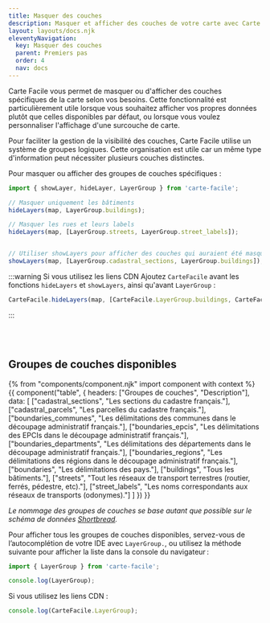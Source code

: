 ```yaml
---
title: Masquer des couches
description: Masquer et afficher des couches de votre carte avec Carte Facile.
layout: layouts/docs.njk
eleventyNavigation:
  key: Masquer des couches
  parent: Premiers pas
  order: 4
  nav: docs 
---
```


Carte Facile vous permet de masquer ou d'afficher des couches spécifiques de la carte selon vos besoins. Cette fonctionnalité est particulièrement utile lorsque vous souhaitez afficher vos propres données plutôt que celles disponibles par défaut, ou lorsque vous voulez personnaliser l'affichage d'une surcouche de carte.

Pour faciliter la gestion de la visibilité des couches, Carte Facile utilise un système de groupes logiques. Cette organisation est utile car un même type d'information peut nécessiter plusieurs couches distinctes.

Pour masquer ou afficher des groupes de couches spécifiques :

```typescript
import { showLayer, hideLayer, LayerGroup } from 'carte-facile';

// Masquer uniquement les bâtiments
hideLayers(map, LayerGroup.buildings);

// Masquer les rues et leurs labels
hideLayers(map, [LayerGroup.streets, LayerGroup.street_labels]);


// Utiliser showLayers pour afficher des couches qui auraient été masquées
showLayers(map, [LayerGroup.cadastral_sections, LayerGroup.buildings]);
```
:::warning Si vous utilisez les liens CDN
Ajoutez `CarteFacile` avant les fonctions `hideLayers` et `showLayers`, ainsi qu'avant `LayerGroup` :
```typescript
CarteFacile.hideLayers(map, [CarteFacile.LayerGroup.buildings, CarteFacile.LayerGroup.boundaries_epcis]);
```
:::

<br><br>

## Groupes de couches disponibles

{% from "components/component.njk" import component with context %}
{{ component("table", {
    headers: ["Groupes de couches", "Description"],
    data: [
        ["cadastral_sections", "Les sections du cadastre français."],
        ["cadastral_parcels", "Les parcelles du cadastre français."],
        ["boundaries_communes", "Les délimitations des communes dans le découpage administratif français."],
        ["boundaries_epcis", "Les délimitations des EPCIs dans le découpage administratif français."],
        ["boundaries_departments", "Les délimitations des départements dans le découpage administratif français."],
        ["boundaries_regions", "Les délimitations des régions dans le découpage administratif français."],
        ["boundaries", "Les délimitations des pays."],
        ["buildings", "Tous les bâtiments."],
        ["streets", "Tout les réseaux de transport terrestres (routier, ferrés, pédestre, etc)."],
        ["street_labels", "Les noms correspondants aux réseaux de transports (odonymes)."]
    ]
}) }}

*Le nommage des groupes de couches se base autant que possible sur le schéma de données [Shortbread](https://shortbread-tiles.org/schema/1.0/).*


Pour afficher tous les groupes de couches disponibles, servez-vous de l’autocomplétion de votre IDE avec `LayerGroup.`, ou utilisez la méthode suivante pour afficher la liste dans la console du navigateur :

```typescript
import { LayerGroup } from 'carte-facile';

console.log(LayerGroup);

```

Si vous utilisez les liens CDN :
```typescript
console.log(CarteFacile.LayerGroup);
```
